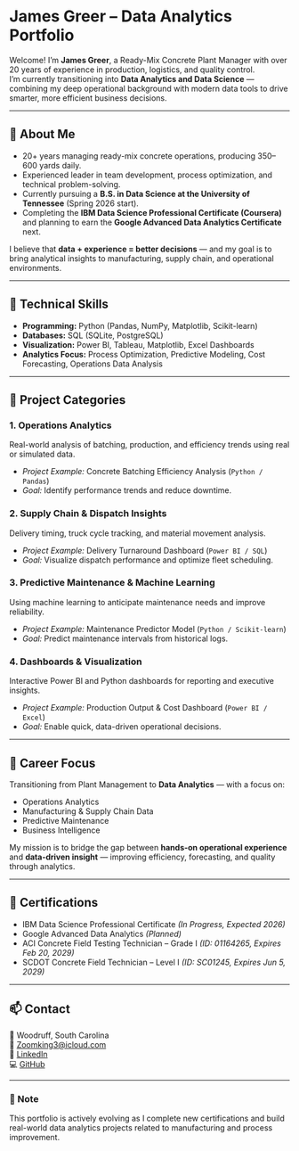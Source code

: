 # James Greer – Data Analytics Portfolio

Welcome! I’m **James Greer**, a Ready-Mix Concrete Plant Manager with over 20 years of experience in production, logistics, and quality control.  
I’m currently transitioning into **Data Analytics and Data Science** — combining my deep operational background with modern data tools to drive smarter, more efficient business decisions.

---

## 🧱 About Me
- 20+ years managing ready-mix concrete operations, producing 350–600 yards daily.  
- Experienced leader in team development, process optimization, and technical problem-solving.  
- Currently pursuing a **B.S. in Data Science at the University of Tennessee** (Spring 2026 start).  
- Completing the **IBM Data Science Professional Certificate (Coursera)** and planning to earn the **Google Advanced Data Analytics Certificate** next.

I believe that **data + experience = better decisions** — and my goal is to bring analytical insights to manufacturing, supply chain, and operational environments.

---

## 🔧 Technical Skills
- **Programming:** Python (Pandas, NumPy, Matplotlib, Scikit-learn)
- **Databases:** SQL (SQLite, PostgreSQL)
- **Visualization:** Power BI, Tableau, Matplotlib, Excel Dashboards
- **Analytics Focus:** Process Optimization, Predictive Modeling, Cost Forecasting, Operations Data Analysis

---

## 📂 Project Categories

### 1. Operations Analytics  
Real-world analysis of batching, production, and efficiency trends using real or simulated data.
- *Project Example:* Concrete Batching Efficiency Analysis (`Python / Pandas`)
- *Goal:* Identify performance trends and reduce downtime.

### 2. Supply Chain & Dispatch Insights  
Delivery timing, truck cycle tracking, and material movement analysis.
- *Project Example:* Delivery Turnaround Dashboard (`Power BI / SQL`)
- *Goal:* Visualize dispatch performance and optimize fleet scheduling.

### 3. Predictive Maintenance & Machine Learning  
Using machine learning to anticipate maintenance needs and improve reliability.
- *Project Example:* Maintenance Predictor Model (`Python / Scikit-learn`)
- *Goal:* Predict maintenance intervals from historical logs.

### 4. Dashboards & Visualization  
Interactive Power BI and Python dashboards for reporting and executive insights.
- *Project Example:* Production Output & Cost Dashboard (`Power BI / Excel`)
- *Goal:* Enable quick, data-driven operational decisions.

---

## 🎯 Career Focus
Transitioning from Plant Management to **Data Analytics** — with a focus on:
- Operations Analytics  
- Manufacturing & Supply Chain Data  
- Predictive Maintenance  
- Business Intelligence  

My mission is to bridge the gap between **hands-on operational experience** and **data-driven insight** — improving efficiency, forecasting, and quality through analytics.

---

## 🏅 Certifications
- IBM Data Science Professional Certificate *(In Progress, Expected 2026)*  
- Google Advanced Data Analytics *(Planned)*  
- ACI Concrete Field Testing Technician – Grade I *(ID: 01164265, Expires Feb 20, 2029)*  
- SCDOT Concrete Field Technician – Level I *(ID: SC01245, Expires Jun 5, 2029)*  

---

## 📫 Contact
📍 Woodruff, South Carolina  
📧 Zoomking3@icloud.com  
🔗 [LinkedIn](https://linkedin.com/in/YOUR-LINKEDIN-URL)  
💻 [GitHub](https://github.com/YOUR-GITHUB-USERNAME)

---

### 💬 Note
This portfolio is actively evolving as I complete new certifications and build real-world data analytics projects related to manufacturing and process improvement.
